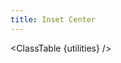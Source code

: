 ```yaml
---
title: Inset Center
---
```


<script>
	import ClassTable from '$comps/ClassTable.svelte'
	import { cssTransformValue } from '$utils/cssTransformValue.js'
	const utilities = {
		'.inset-center': {
			'top': '50%',
			'right': '50%',
			'--tw-translate-x': '50%',
			'--tw-translate-y': '-50%',
			'transform': cssTransformValue,
		},
		'.inset-x-center': {
			'right': '50%',
			'--tw-translate-x': '50%',
			'transform': cssTransformValue,
		},
		'.inset-y-center': {
			'top': '50%',
			'--tw-translate-y': '-50%',
			'transform': cssTransformValue,
		},
	}
</script>

<ClassTable {utilities} />
